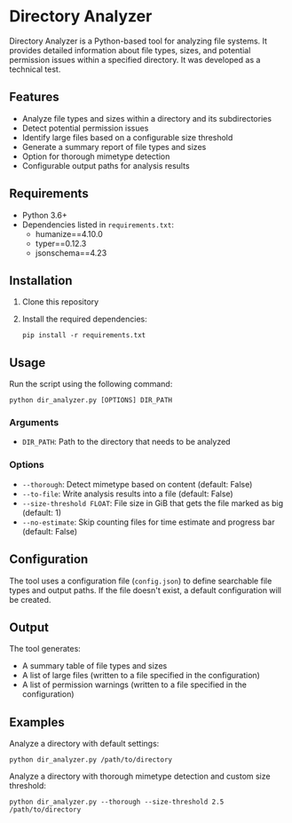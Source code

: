 # Directory Analyzer

Directory Analyzer is a Python-based tool for analyzing file systems. It provides detailed information about file types, sizes, and potential permission issues within a specified directory.
It was developed as a technical test.

## Features

- Analyze file types and sizes within a directory and its subdirectories
- Detect potential permission issues
- Identify large files based on a configurable size threshold
- Generate a summary report of file types and sizes
- Option for thorough mimetype detection
- Configurable output paths for analysis results

## Requirements

- Python 3.6+
- Dependencies listed in `requirements.txt`:
  - humanize==4.10.0
  - typer==0.12.3
  - jsonschema==4.23

## Installation

1. Clone this repository
2. Install the required dependencies:

   ```
   pip install -r requirements.txt
   ```

## Usage

Run the script using the following command:

```
python dir_analyzer.py [OPTIONS] DIR_PATH
```

### Arguments

- `DIR_PATH`: Path to the directory that needs to be analyzed

### Options

- `--thorough`: Detect mimetype based on content (default: False)
- `--to-file`: Write analysis results into a file (default: False)
- `--size-threshold FLOAT`: File size in GiB that gets the file marked as big (default: 1)
- `--no-estimate`: Skip counting files for time estimate and progress bar (default: False)

## Configuration

The tool uses a configuration file (`config.json`) to define searchable file types and output paths. If the file doesn't exist, a default configuration will be created.

## Output

The tool generates:
- A summary table of file types and sizes
- A list of large files (written to a file specified in the configuration)
- A list of permission warnings (written to a file specified in the configuration)

## Examples

Analyze a directory with default settings:
```
python dir_analyzer.py /path/to/directory
```

Analyze a directory with thorough mimetype detection and custom size threshold:
```
python dir_analyzer.py --thorough --size-threshold 2.5 /path/to/directory
```
